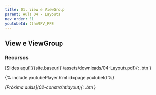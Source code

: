 ```yaml
---
title: 01. View e ViewGroup
parent: Aula 04 - Layouts
nav_order: 01
youtubeId: Cthm9PV_FFE
---
```


## View e ViewGroup


### Recursos

<span class="fs-3">
[Slides aqui]({{site.baseurl}}/assets/downloads/04-Layouts.pdf){: .btn }
</span>


{% include youtubePlayer.html id=page.youtubeId %}

<span class="fs-3 float-right">
<i class="fas fa-download">[Próxima aulas](02-constraintlayout){: .btn }</i>
</span>
